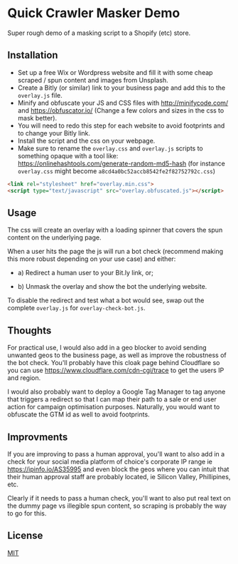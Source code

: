 # Quick Crawler Masker Demo

Super rough demo of a masking script to a Shopify (etc) store.

## Installation

* Set up a free Wix or Wordpress website and fill it with some cheap scraped / spun content and images from Unsplash.
* Create a Bitly (or similar) link to your business page and add this to the `overlay.js` file.
* Minify and obfuscate your JS and CSS files with http://minifycode.com/ and https://obfuscator.io/ (Change a few colors and sizes in the css to mask better).
* You will need to redo this step for each website to avoid footprints and to change your Bitly link.
* Install the script and the css on your webpage.
* Make sure to rename the `overlay.css` and `overlay.js` scripts to something opaque with a tool like: https://onlinehashtools.com/generate-random-md5-hash (for instance `overlay.css` might become `a8cd4a0bc52accb8542fe2f82752792c.css`)
```html
<link rel="stylesheet" href="overlay.min.css">
<script type="text/javascript" src="overlay.obfuscated.js"></script>
```

## Usage

The css will create an overlay with a loading spinner that covers the spun content on the underlying page.

When a user hits the page the js will run a bot check (recommend making this more robust depending on your use case) and either:

* a) Redirect a human user to your Bit.ly link, or;

* b) Unmask the overlay and show the bot the underlying website.


To disable the redirect and test what a bot would see, swap out the complete `overlay.js` for `overlay-check-bot.js`.

## Thoughts

For practical use, I would also add in a geo blocker to avoid sending unwanted geos to the business page, as well as improve the robustness of the bot check. You'll probably have this cloak page behind Cloudflare so you can use https://www.cloudflare.com/cdn-cgi/trace to get the users IP and region.

I would also probably want to deploy a Google Tag Manager to tag anyone that triggers a redirect so that I can map their path to a sale or end user action for campaign optimisation purposes. Naturally, you would want to obfuscate the GTM id as well to avoid footprints.

## Improvments

If you are improving to pass a human approval, you'll want to also add in a check for your social media platform of choice's corporate IP range ie https://ipinfo.io/AS35995 and even block the geos where you can intuit that their human approval staff are probably located, ie Silicon Valley, Phillipines, etc.

Clearly if it needs to pass a human check, you'll want to also put real text on the dummy page vs illegible spun content, so scraping is probably the way to go for this. 


## License
[MIT](https://choosealicense.com/licenses/mit/)
